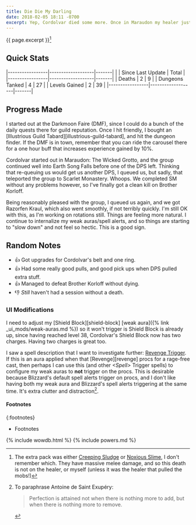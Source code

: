 ```yaml
---
title: Die Die My Darling
date: 2018-02-05 18:11 -0700
excerpt: Yep, Cordolvar died some more. Once in Maraudon my healer just goofed. Then later on, still in Maraudon, someone in the party wasn't paying attention and pulled an extra pack of mobs that proved to be too much for the healer to keep up with.
---
```


{{ page.excerpt }}[^1]

## Quick Stats

|-----------------|-------------------|-------|
|                 | Since Last Update | Total |
|-----------------|-------------------|-------|
| Deaths          | 2                 | 9     |
| Dungeons Tanked | 4                 | 27    |
| Levels Gained   | 2                 | 39    |
|-----------------|-------------------|-------|

## Progress Made

I started out at the Darkmoon Faire (DMF), since I could do a bunch of the daily quests there for guild reputation. Once I hit friendly, I bought an [Illustrious Guild Tabard][illustrious-guild-tabard], and hit the dungeon finder. If the DMF is in town, remember that you can ride the carousel there for a one hour buff that increases experience gained by 10%.

Cordolvar started out in Maraudon: The Wicked Grotto, and the group continued well into Earth Song Falls before one of the DPS left. Thinking that re-queuing us would get us another DPS, I queued us, but sadly, that teleported the group to Scarlet Monastery. Whoops. We completed SM without any problems however, so I've finally got a clean kill on Brother Korloff.

Being reasonably pleased with the group, I queued us again, and we got Razorfen Kraul, which also went smoothly, if not terribly quickly. I'm still OK with this, as I'm working on rotations still. Things are feeling more natural. I continue to internalize my weak auras/spell alerts, and so things are starting to "slow down" and not feel so hectic. This is a good sign.

## Random Notes

* &#x1f44d; Got upgrades for Cordolvar's belt and one ring.
* &#x1f44d; Had some really good pulls, and good pick ups when DPS pulled extra stuff.
* &#x1f44d; Managed to defeat Brother Korloff without dying.
* &#x1f44e; _Still_ haven't had a session without a death.

### UI Modifications

I need to adjust my [Shield Block][shield-block] [weak aura]({% link _ui_mods/weak-auras.md %}) so it won't trigger is Shield Block is already up, since having reached level 38, Cordolvar's Shield Block now has two charges. Having two charges is great too.

I saw a spell description that I want to investigate further: [Revenge Trigger](http://www.wowdb.com/spells/5301-revenge-trigger). If this is an aura applied when that [Revenge][revenge] procs for a rage-free cast, then perhaps I can use this (and other _&lt;Spell&gt;_ Trigger spells) to configure my weak auras to **not** trigger on the procs. This is desirable because Blizzard's default spell alerts trigger on procs, and I don't like having both my weak aura and Blizzard's spell alerts triggering at the same time. It's extra clutter and distraction[^2].

#### Footnotes

{:footnotes}
* Footnotes

[^1]:
    The extra pack was either [Creeping Sludge](http://www.wowdb.com/npcs/12222-creeping-sludge) or [Noxious Slime](http://www.wowdb.com/npcs/12221-noxious-slime), I don't remember which. They have massive melee damage, and so this death is not on the healer, or myself (unless it was the healer that pulled the mobs!)

[^2]:
    To paraphrase Antoine de Saint Exupéry:

    > Perfection is attained not when there is nothing more to add, but when there is nothing more to remove.

{% include wowdb.html %}
{% include powers.md %}
